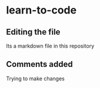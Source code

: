 # learn-to-code

## Editing the file

Its a markdown file in this repository

## Comments added

Trying to make changes
